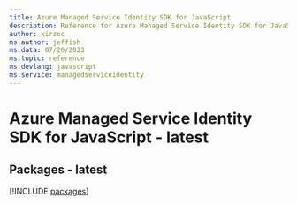 ```yaml
---
title: Azure Managed Service Identity SDK for JavaScript
description: Reference for Azure Managed Service Identity SDK for JavaScript
author: xirzec
ms.author: jeffish
ms.data: 07/26/2023
ms.topic: reference
ms.devlang: javascript
ms.service: managedserviceidentity
---
```

# Azure Managed Service Identity SDK for JavaScript - latest
## Packages - latest
[!INCLUDE [packages](managed-service-identity-index.md)]